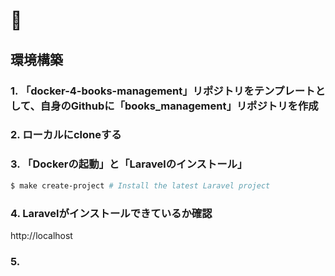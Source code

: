# 🐳

## 環境構築

### 1. 「docker-4-books-management」リポジトリをテンプレートとして、自身のGithubに「books_management」リポジトリを作成

### 2. ローカルにcloneする

### 3. 「Dockerの起動」と「Laravelのインストール」

```bash
$ make create-project # Install the latest Laravel project
```

### 4. Laravelがインストールできているか確認

http://localhost

### 5. 

